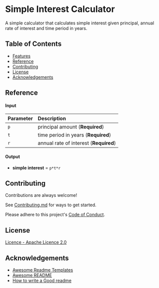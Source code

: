 
# Simple Interest Calculator

A simple calculator that calculates simple interest given principal, annual rate of interest and time period in years.

## Table of Contents

- [Features](#features)
- [Reference](#reference)
- [Contributing](#contributing)
- [License](#license)
- [Acknowledgements](#acknowledgements)

## Reference

#### Input

| Parameter | Description                |
| :-------- | :------------------------- |
| `p` | principal amount (**Required**) |
| `t` | time period in years (**Required**) |
| `r` | annual rate of interest (**Required**) |

#### Output

- **simple interest** = `p*t*r`
## Contributing

Contributions are always welcome!

See [Contributing.md](https://github.com/Vino-Siva/github-final-project/blob/main/CONTRIBUTING.md) for ways to get started.

Please adhere to this project's [Code of Conduct](https://github.com/Vino-Siva/github-final-project/blob/main/CODE_OF_CONDUCT.md).


## License

[Licence - Apache Licence 2.0](https://github.com/Vino-Siva/github-final-project/blob/main/LICENSE)


## Acknowledgements

 - [Awesome Readme Templates](https://awesomeopensource.com/project/elangosundar/awesome-README-templates)
 - [Awesome README](https://github.com/matiassingers/awesome-readme)
 - [How to write a Good readme](https://bulldogjob.com/news/449-how-to-write-a-good-readme-for-your-github-project)

